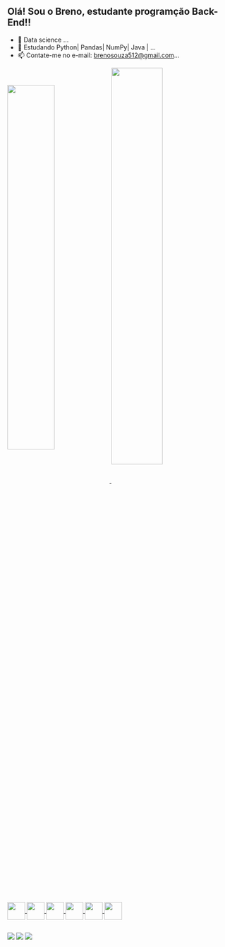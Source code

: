 ## Olá! Sou o Breno, estudante programção Back-End!!

- 🔭 Data science ...
- 🌱 Estudando Python| Pandas| NumPy| Java | ...
- 📫 Contate-me no e-mail: brenosouza512@gmail.com...

<html>
  <div>
    <a href="https://https://github.com/Bren0512">
    <img align="center" width="46%" src="https://github-readme-stats.vercel.app/api?username=bren0512&show_icons=true&theme=tokyonight&count_private=true"/>
    <img align="center" width="48%" src ="https://github-readme-stats.vercel.app/api/top-langs/?username=bren0512&layout=compact&theme=tokyonight&hide"/>
  </div>

  <div style="display: inline_block"><br>
    <img align="center" heigth="30" width="40" src="https://cdn.jsdelivr.net/gh/devicons/devicon/icons/python/python-original.svg"/>
    <img align="center" heigth="30" width="40" src="https://cdn.jsdelivr.net/gh/devicons/devicon/icons/pandas/pandas-original-wordmark.svg"/>
    <img align="center" heigth="30" width="40" src="https://cdn.jsdelivr.net/gh/devicons/devicon/icons/mysql/mysql-original.svg"/>
    <img align="center" heigth="30" width="40" src="https://cdn.jsdelivr.net/gh/devicons/devicon/icons/java/java-original.svg" />
    <img align="center" heigth="30" width="40" src="https://cdn.jsdelivr.net/gh/devicons/devicon/icons/html5/html5-original.svg"/>
    <img align="center" heigth="30" width="40" src="https://cdn.jsdelivr.net/gh/devicons/devicon/icons/css3/css3-original.svg" />
  </div>

  ##

  <div style="display: inline_block">
    <a href="https://www.linkedin.com/in/breno-sz/" target="_blank"><img src="https://img.shields.io/badge/LinkedIn-0077B5?style=for-the-badge&logo=linkedin&logoColor=white"></a>
   <a><img src="https://img.shields.io/badge/Discord-7289DA?style=for-the-badge&logo=discord&logoColor=white" target="_blank"/></a>
   <a><img src="https://img.shields.io/badge/Gmail-D14836?style=for-the-badge&logo=gmail&logoColor=white" target="_blank"></a>
  <div>
</html>
